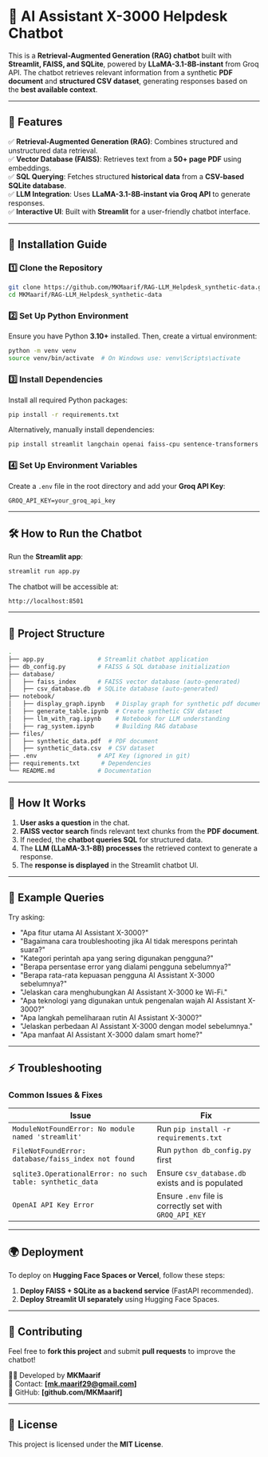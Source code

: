 ﻿
# 🤖 AI Assistant X-3000 Helpdesk Chatbot

This is a **Retrieval-Augmented Generation (RAG) chatbot** built with **Streamlit, FAISS, and SQLite**, powered by **LLaMA-3.1-8B-instant** from Groq API. The chatbot retrieves relevant information from a synthetic **PDF document** and **structured CSV dataset**, generating responses based on the **best available context**.

---

## 📌 Features
✅ **Retrieval-Augmented Generation (RAG)**: Combines structured and unstructured data retrieval.  
✅ **Vector Database (FAISS)**: Retrieves text from a **50+ page PDF** using embeddings.  
✅ **SQL Querying**: Fetches structured **historical data** from a **CSV-based SQLite database**.  
✅ **LLM Integration**: Uses **LLaMA-3.1-8B-instant via Groq API** to generate responses.  
✅ **Interactive UI**: Built with **Streamlit** for a user-friendly chatbot interface.  

---

## 🚀 **Installation Guide**
### **1️⃣ Clone the Repository**
```bash
git clone https://github.com/MKMaarif/RAG-LLM_Helpdesk_synthetic-data.git
cd MKMaarif/RAG-LLM_Helpdesk_synthetic-data
```

### **2️⃣ Set Up Python Environment**
Ensure you have Python **3.10+** installed. Then, create a virtual environment:

```bash
python -m venv venv
source venv/bin/activate  # On Windows use: venv\Scripts\activate
```

### **3️⃣ Install Dependencies**
Install all required Python packages:

```bash
pip install -r requirements.txt
```

Alternatively, manually install dependencies:

```bash
pip install streamlit langchain openai faiss-cpu sentence-transformers pandas sqlite3 pymupdf
```

### **4️⃣ Set Up Environment Variables**
Create a `.env` file in the root directory and add your **Groq API Key**:

```env
GROQ_API_KEY=your_groq_api_key
```

---

## 🛠 **How to Run the Chatbot**

Run the **Streamlit app**:
```bash
streamlit run app.py
```

The chatbot will be accessible at:
```
http://localhost:8501
```

---

## 📜 **Project Structure**
```bash
.
├── app.py               # Streamlit chatbot application
├── db_config.py         # FAISS & SQL database initialization
├── database/
│   ├── faiss_index      # FAISS vector database (auto-generated)
│   ├── csv_database.db  # SQLite database (auto-generated)
├── notebook/
│   ├── display_graph.ipynb   # Display graph for synthetic pdf document
│   ├── generate_table.ipynb  # Create synthetic CSV dataset
│   ├── llm_with_rag.ipynb    # Notebook for LLM understanding
│   ├── rag_system.ipynb      # Building RAG database
├── files/
│   ├── synthetic_data.pdf  # PDF document
│   ├── synthetic_data.csv  # CSV dataset
├── .env                 # API Key (ignored in git)
├── requirements.txt      # Dependencies
└── README.md            # Documentation
```

---

## 🎯 **How It Works**
1. **User asks a question** in the chat.
2. **FAISS vector search** finds relevant text chunks from the **PDF document**.
3. If needed, the **chatbot queries SQL** for structured data.
4. The **LLM (LLaMA-3.1-8B) processes** the retrieved context to generate a response.
5. The **response is displayed** in the Streamlit chatbot UI.

---

## 📌 **Example Queries**
Try asking:
- "Apa fitur utama AI Assistant X-3000?"
- "Bagaimana cara troubleshooting jika AI tidak merespons perintah suara?"
- "Kategori perintah apa yang sering digunakan pengguna?"
- "Berapa persentase error yang dialami pengguna sebelumnya?"
- "Berapa rata-rata kepuasan pengguna AI Assistant X-3000 sebelumnya?"
- "Jelaskan cara menghubungkan AI Assistant X-3000 ke Wi-Fi."
- "Apa teknologi yang digunakan untuk pengenalan wajah AI Assistant X-3000?"
- "Apa langkah pemeliharaan rutin AI Assistant X-3000?"
- "Jelaskan perbedaan AI Assistant X-3000 dengan model sebelumnya."
- "Apa manfaat AI Assistant X-3000 dalam smart home?"

---

## ⚡ **Troubleshooting**
### **Common Issues & Fixes**
| Issue | Fix |
|-------|-----|
| `ModuleNotFoundError: No module named 'streamlit'` | Run `pip install -r requirements.txt` |
| `FileNotFoundError: database/faiss_index not found` | Run `python db_config.py` first |
| `sqlite3.OperationalError: no such table: synthetic_data` | Ensure `csv_database.db` exists and is populated |
| `OpenAI API Key Error` | Ensure `.env` file is correctly set with `GROQ_API_KEY` |

---

## 🌍 **Deployment**
To deploy on **Hugging Face Spaces or Vercel**, follow these steps:
1. **Deploy FAISS + SQLite as a backend service** (FastAPI recommended).
2. **Deploy Streamlit UI separately** using Hugging Face Spaces.

---

## 🎉 **Contributing**
Feel free to **fork this project** and submit **pull requests** to improve the chatbot!

👨‍💻 Developed by **MKMaarif**  
📧 Contact: **[mk.maarif29@gmail.com]**  
🔗 GitHub: **[github.com/MKMaarif]**

---

## 📜 **License**
This project is licensed under the **MIT License**.
```
